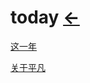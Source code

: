 # today  [←](../../../Doc/Diary/index.md)

[这一年](https://www.qingmo.net/article/26873.html)

[关于平凡](https://www.qingmo.net/article/24069.html)
